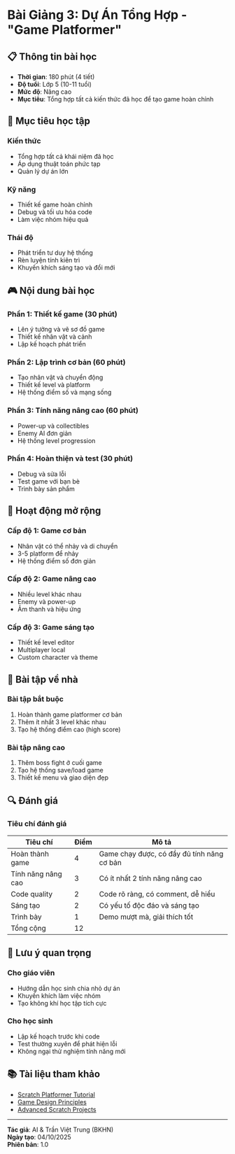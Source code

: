 # Bài Giảng 3: Dự Án Tổng Hợp - "Game Platformer"

## 📋 Thông tin bài học
- **Thời gian**: 180 phút (4 tiết)
- **Độ tuổi**: Lớp 5 (10-11 tuổi)
- **Mức độ**: Nâng cao
- **Mục tiêu**: Tổng hợp tất cả kiến thức đã học để tạo game hoàn chỉnh

## 🎯 Mục tiêu học tập

### Kiến thức
- Tổng hợp tất cả khái niệm đã học
- Áp dụng thuật toán phức tạp
- Quản lý dự án lớn

### Kỹ năng
- Thiết kế game hoàn chỉnh
- Debug và tối ưu hóa code
- Làm việc nhóm hiệu quả

### Thái độ
- Phát triển tư duy hệ thống
- Rèn luyện tính kiên trì
- Khuyến khích sáng tạo và đổi mới

## 🎮 Nội dung bài học

### Phần 1: Thiết kế game (30 phút)
- Lên ý tưởng và vẽ sơ đồ game
- Thiết kế nhân vật và cảnh
- Lập kế hoạch phát triển

### Phần 2: Lập trình cơ bản (60 phút)
- Tạo nhân vật và chuyển động
- Thiết kế level và platform
- Hệ thống điểm số và mạng sống

### Phần 3: Tính năng nâng cao (60 phút)
- Power-up và collectibles
- Enemy AI đơn giản
- Hệ thống level progression

### Phần 4: Hoàn thiện và test (30 phút)
- Debug và sửa lỗi
- Test game với bạn bè
- Trình bày sản phẩm

## 🎨 Hoạt động mở rộng

### Cấp độ 1: Game cơ bản
- Nhân vật có thể nhảy và di chuyển
- 3-5 platform để nhảy
- Hệ thống điểm số đơn giản

### Cấp độ 2: Game nâng cao
- Nhiều level khác nhau
- Enemy và power-up
- Âm thanh và hiệu ứng

### Cấp độ 3: Game sáng tạo
- Thiết kế level editor
- Multiplayer local
- Custom character và theme

## 📝 Bài tập về nhà

### Bài tập bắt buộc
1. Hoàn thành game platformer cơ bản
2. Thêm ít nhất 3 level khác nhau
3. Tạo hệ thống điểm cao (high score)

### Bài tập nâng cao
1. Thêm boss fight ở cuối game
2. Tạo hệ thống save/load game
3. Thiết kế menu và giao diện đẹp

## 🔍 Đánh giá

### Tiêu chí đánh giá
| Tiêu chí | Điểm | Mô tả |
|----------|------|-------|
| Hoàn thành game | 4 | Game chạy được, có đầy đủ tính năng cơ bản |
| Tính năng nâng cao | 3 | Có ít nhất 2 tính năng nâng cao |
| Code quality | 2 | Code rõ ràng, có comment, dễ hiểu |
| Sáng tạo | 2 | Có yếu tố độc đáo và sáng tạo |
| Trình bày | 1 | Demo mượt mà, giải thích tốt |
| Tổng cộng | 12 | |

## 🚀 Lưu ý quan trọng

### Cho giáo viên
- Hướng dẫn học sinh chia nhỏ dự án
- Khuyến khích làm việc nhóm
- Tạo không khí học tập tích cực

### Cho học sinh
- Lập kế hoạch trước khi code
- Test thường xuyên để phát hiện lỗi
- Không ngại thử nghiệm tính năng mới

## 📚 Tài liệu tham khảo

- [Scratch Platformer Tutorial](https://scratch.mit.edu/tutorials)
- [Game Design Principles](https://scratch.mit.edu/studios/104)
- [Advanced Scratch Projects](https://scratch.mit.edu/explore/projects/games)

---

**Tác giả**: AI & Trần Việt Trung (BKHN)  
**Ngày tạo**: 04/10/2025  
**Phiên bản**: 1.0
